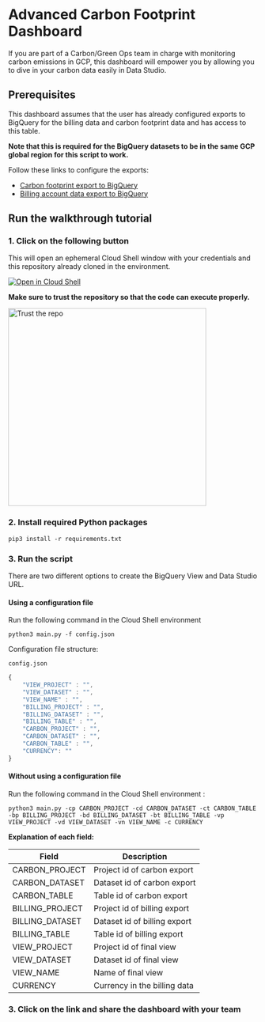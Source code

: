 # Advanced Carbon Footprint Dashboard

If you are part of a Carbon/Green Ops team in charge with monitoring carbon emissions in GCP, this dashboard will empower you by allowing you to dive in your carbon data easily in Data Studio.

## Prerequisites

This dashboard assumes that the user has already configured exports to BigQuery for the billing data and carbon footprint data and has access to this table.

**Note that this is required for the BigQuery datasets to be in the same GCP global region for this script to work.**

Follow these links to configure the exports:
* [Carbon footprint export to BigQuery](https://cloud.google.com/carbon-footprint/docs/export)
* [Billing account data export to BigQuery](https://cloud.google.com/billing/docs/how-to/export-data-bigquery#setup)

## Run the walkthrough tutorial

### 1. Click on the following button
This will open an ephemeral Cloud Shell window with your credentials and this repository already cloned in the environment. 

[![Open in Cloud Shell](https://gstatic.com/cloudssh/images/open-btn.svg)](https://shell.cloud.google.com/cloudshell/editor?cloudshell_git_repo=https://github.com/jorisfa/CarbonFootprintDashboardCreator.git)

**Make sure to trust the repository so that the code can execute properly.**

<img src="https://github.com/jorisf/CarbonFootprintDashboardCreator/blob/main/images/trust_repo.png" alt="Trust the repo" style="width:400px;"/>


### 2. Install required Python packages
`
pip3 install -r requirements.txt
`

### 3. Run the script

There are two different options to create the BigQuery View and Data Studio URL.

#### Using a configuration file 

Run the following command in the Cloud Shell environment

`
python3 main.py -f config.json
`

Configuration file structure:

`
config.json
`
```javascript
{
    "VIEW_PROJECT" : "", 
    "VIEW_DATASET" : "", 
    "VIEW_NAME" : "", 
    "BILLING_PROJECT" : "",
    "BILLING_DATASET" : "",
    "BILLING_TABLE" : "",
    "CARBON_PROJECT" : "",
    "CARBON_DATASET" : "",
    "CARBON_TABLE" : "",
    "CURRENCY": "" 
}
```

#### Without using a configuration file

Run the following command in the Cloud Shell environment : 

```
python3 main.py -cp CARBON_PROJECT -cd CARBON_DATASET -ct CARBON_TABLE -bp BILLING_PROJECT -bd BILLING_DATASET -bt BILLING_TABLE -vp VIEW_PROJECT -vd VIEW_DATASET -vn VIEW_NAME -c CURRENCY
```

**Explanation of each field:**

Field | Description
--- | ---
CARBON_PROJECT  | Project id of carbon export
CARBON_DATASET | Dataset id of carbon export
CARBON_TABLE | Table id of carbon export
BILLING_PROJECT | Project id of billing export
BILLING_DATASET | Dataset id of billing export
BILLING_TABLE  | Table id of billing export
VIEW_PROJECT  | Project id of final view
VIEW_DATASET  | Dataset id of final view
VIEW_NAME  | Name of final view
CURRENCY | Currency in the billing data

### 3. Click on the link and share the dashboard with your team
